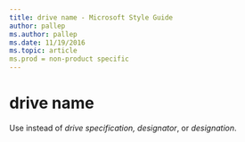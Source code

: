 ```yaml
---
title: drive name - Microsoft Style Guide
author: pallep
ms.author: pallep
ms.date: 11/19/2016
ms.topic: article
ms.prod = non-product specific
---
```


# drive name

Use instead of *drive specification, designator*, or *designation*.
